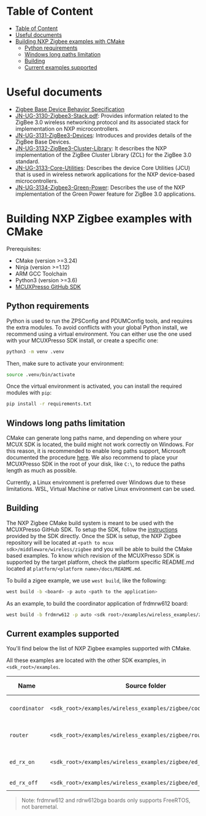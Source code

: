 # Table of Content

- [Table of Content](#table-of-content)
- [Useful documents](#useful-documents)
- [Building NXP Zigbee examples with CMake](#building-nxp-zigbee-examples-with-cmake)
  - [Python requirements](#python-requirements)
  - [Windows long paths limitation](#windows-long-paths-limitation)
  - [Building](#building)
  - [Current examples supported](#current-examples-supported)

# Useful documents

- [Zigbee Base Device Behavior Specification](https://zigbeealliance.org/wp-content/uploads/2019/12/docs-13-0402-13-00zi-Base-Device-Behavior-Specification-2-1.pdf)
- [JN-UG-3130-Zigbee3-Stack.pdf](./Docs/JN-UG-3130-Zigbee3-Stack.pdf): Provides information related to the ZigBee 3.0 wireless networking protocol and its associated stack for implementation on NXP microcontrollers.
- [JN-UG-3131-ZigBee3-Devices](./Docs/JN-UG-3131-ZigBee3-Devices.pdf): Introduces and provides details of the ZigBee Base Devices.
- [JN-UG-3132-ZigBee3-Cluster-Library](./Docs/JN-UG-3132-ZigBee3-Cluster-Library.pdf): It describes the NXP implementation of the ZigBee Cluster Library (ZCL) for the ZigBee 3.0 standard.
- [JN-UG-3133-Core-Utilities](./Docs/JN-UG-3133-Core-Utilities.pdf): Describes the device Core Utilities (JCU) that is used in wireless network applications for the NXP device-based microcontrollers.
- [JN-UG-3134-Zigbee3-Green-Power](./Docs/JN-UG-3134-Zigbee3-Green-Power.pdf): Describes the use of the NXP implementation of the Green Power feature for ZigBee 3.0 applications.

# Building NXP Zigbee examples with CMake

Prerequisites:
- CMake (version >=3.24)
- Ninja (version >=1.12)
- ARM GCC Toolchain
- Python3 (version >=3.6)
- [MCUXPresso GitHub SDK](https://github.com/nxp-mcuxpresso/mcux-sdk/tree/main)

## Python requirements

Python is used to run the ZPSConfig and PDUMConfig tools, and requires the extra modules.
To avoid conflicts with your global Python install, we recommend using a virtual environment. You can either use the one
used with your MCUXPresso SDK install, or create a specific one:
```bash
python3 -m venv .venv
```

Then, make sure to activate your environment:
```bash
source .venv/bin/activate
```

Once the virtual environment is activated, you can install the required modules with `pip`:
```bash
pip install -r requirements.txt
```

## Windows long paths limitation

CMake can generate long paths name, and depending on where your MCUX SDK is located, the build might not work correctly
on Windows. For this reason, it is recommended to enable long paths support, Microsoft documented the procedure
[here](https://learn.microsoft.com/en-us/windows/win32/fileio/maximum-file-path-limitation?tabs=registry). We also
recommend to place your MCUXPresso SDK in the root of your disk, like `C:\`, to reduce the paths length as much as possible.

Currently, a Linux environment is preferred over Windows due to these limitations. WSL, Virtual Machine or native Linux
environment can be used.

## Building

The NXP Zigbee CMake build system is meant to be used with the MCUXPresso GitHub SDK. To setup the SDK, follow the
[instructions](https://github.com/nxp-mcuxpresso/mcux-sdk/tree/main?tab=readme-ov-file#overview) provided by the SDK
directly. Once the SDK is setup, the NXP Zigbee repository will be located at `<path to mcux sdk>/middleware/wireless/zigbee`
and you will be able to build the CMake based examples. To know which revision of the MCUXPresso SDK is supported by
the target platform, check the platform specific README.md located at `platform/<platform name>/docs/README.md`.

To build a zigee example, we use `west build`, like the following:
```bash
west build -b <board> -p auto <path to the application>
```

As an example, to build the coordinator application of frdmrw612 board:
```bash
west build -b frdmrw612 -p auto <sdk root>/examples/wireless_examples/zigbee/coordinator/freertos
```

## Current examples supported

You'll find below the list of NXP Zigbee examples supported with CMake.

All these examples are located with the other SDK examples, in `<sdk_root>/examples`.

| Name | Source folder | Description | Supported boards |
| - | - | - | - |
| `coordinator` | `<sdk_root>/examples/wireless_examples/zigbee/coordinator/<os>` | See [README](./examples/zigbee_coordinator/README.md) | `frdmrw612` `rdrw612bga` `frdmmcxw71` `frdmmcxw72` |
| `router` | `<sdk_root>/examples/wireless_examples/zigbee/router/<os>` | See [README](./examples/zigbee_router/README.md) | `frdmrw612` `rdrw612bga` `frdmmcxw71` `frdmmcxw72` |
| `ed_rx_on` | `<sdk_root>/examples/wireless_examples/zigbee/ed_rx_on/<os>` | See [README](./examples/zigbee_ed_rx_on/README.md) | `frdmrw612` `rdrw612bga` `frdmmcxw71` `frdmmcxw72` |
| `ed_rx_off` | `<sdk_root>/examples/wireless_examples/zigbee/ed_rx_off/<os>` | - | `frdmmcxw71` `frdmmcxw72` |

>Note: frdmrw612 and rdrw612bga boards only supports FreeRTOS, not baremetal.